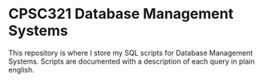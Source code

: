 # CPSC321 Database Management Systems
This repository is where I store my SQL scripts for Database Management Systems. Scripts are documented
with a description of each query in plain english.
